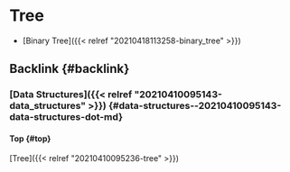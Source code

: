 # Tree


-   [Binary Tree]({{< relref "20210418113258-binary_tree" >}})


## Backlink {#backlink}


### [Data Structures]({{< relref "20210410095143-data_structures" >}}) {#data-structures--20210410095143-data-structures-dot-md}


#### Top {#top}

[Tree]({{< relref "20210410095236-tree" >}})
